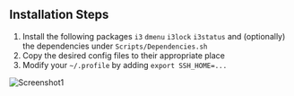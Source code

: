 ## Installation Steps

1. Install the following packages `i3` `dmenu` `i3lock` `i3status` and (optionally) the dependencies under `Scripts/Dependencies.sh`
2. Copy the desired config files to their appropriate place
3. Modify your `~/.profile` by adding `export SSH_HOME=...` 


![Screenshot1](/Screenshots/1.png?raw=true "Example Screenshot")

